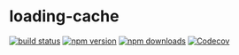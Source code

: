 # loading-cache

[![build status](https://img.shields.io/travis/umidbekkarimov/loading-cache/master.svg?style=flat-square)](https://travis-ci.org/umidbekkarimov/loading-cache)
[![npm version](https://img.shields.io/npm/v/loading-cache.svg?style=flat-square)](https://www.npmjs.com/package/loading-cache)
[![npm downloads](https://img.shields.io/npm/dm/loading-cache.svg?style=flat-square)](https://www.npmjs.com/package/loading-cache)
[![Codecov](https://img.shields.io/codecov/c/gh/umidbekkarimov/loading-cache.svg?style=flat-square)](https://codecov.io/gh/umidbekkarimov/loading-cache)

